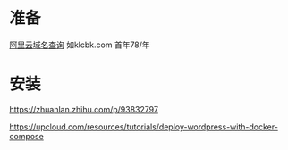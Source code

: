 # 准备

[阿里云域名查询](https://wanwang.aliyun.com/domain/searchresult) 如klcbk.com 首年78/年

# 安装

https://zhuanlan.zhihu.com/p/93832797

https://upcloud.com/resources/tutorials/deploy-wordpress-with-docker-compose






